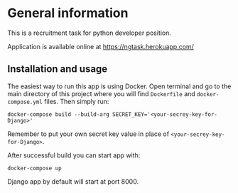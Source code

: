 # General information
This is a recruitment task for python developer position. 

Application is available online at https://ngtask.herokuapp.com/


## Installation and usage
The easiest way to run this app is using Docker. Open terminal and go to the main directory of this project where you 
will find `Dockerfile` and `docker-compose.yml` files. Then simply run:

    docker-compose build --build-arg SECRET_KEY='<your-secrey-key-for-Django>'
    
Remember to put your own secret key value in place of `<your-secrey-key-for-Django>`. 

After successful build you can start app with:

    docker-compose up
    
Django app by default will start at port 8000.
